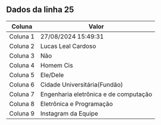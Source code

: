 ## Dados da linha 25

| Coluna | Valor |
|--------|-------|
| Coluna 1 | 27/08/2024 15:49:31 |
| Coluna 2 | Lucas Leal Cardoso |
| Coluna 3 | Não |
| Coluna 4 | Homem Cis |
| Coluna 5 | Ele/Dele |
| Coluna 6 | Cidade Universitária(Fundão) |
| Coluna 7 | Engenharia eletrônica e de computação |
| Coluna 8 | Eletrônica e Programação |
| Coluna 9 | Instagram da Equipe |
